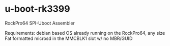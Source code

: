 # u-boot-rk3399

RockPro64 SPI-Uboot Assembler

Requirements: debian based OS already running on the RockPro64, any size Fat formatted microsd in the MMCBLK1 slot w/ no MBR/GUID

